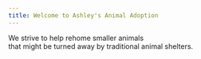 ```yaml
---
title: Welcome to Ashley's Animal Adoption
---
```

We strive to help rehome smaller animals<br/>that might be turned away by traditional animal shelters.
